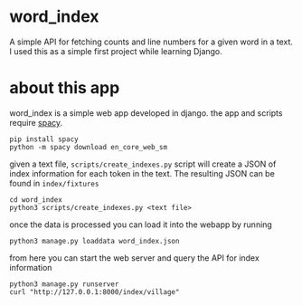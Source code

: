 # word_index
A simple API for fetching counts and line numbers for a given word in a text. I used this as a simple first project while learning Django.

# about this app
word_index is a simple web app developed in django. the app and scripts require [spacy](https://spacy.io/).
```
pip install spacy
python -m spacy download en_core_web_sm
```

given a text file, `scripts/create_indexes.py` script will create a JSON of index information for each token in the text. The resulting JSON can be found in `index/fixtures`
```
cd word_index
python3 scripts/create_indexes.py <text file>
```
once the data is processed you can load it into the webapp by running
```
python3 manage.py loaddata word_index.json
```
from here you can start the web server and query the API for index information
```
python3 manage.py runserver
curl "http://127.0.0.1:8000/index/village"
```
